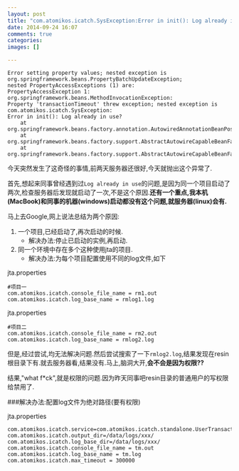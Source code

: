 ```yaml
---
layout: post
title: "com.atomikos.icatch.SysException:Error in init(): Log already in use? 的另一种原因"
date: 2014-09-24 16:07
comments: true
categories: 
images: []

---
```

```
Error setting property values; nested exception is org.springframework.beans.PropertyBatchUpdateException;
nested PropertyAccessExceptions (1) are:
PropertyAccessException 1: org.springframework.beans.MethodInvocationException:
Property 'transactionTimeout' threw exception; nested exception is com.atomikos.icatch.SysException:
Error in init(): Log already in use?
	at org.springframework.beans.factory.annotation.AutowiredAnnotationBeanPostProcessor.postProcessPropertyValues(AutowiredAnnotationBeanPostProcessor.java:289)
	at org.springframework.beans.factory.support.AbstractAutowireCapableBeanFactory.populateBean(AbstractAutowireCapableBeanFactory.java:1147)
	at org.springframework.beans.factory.support.AbstractAutowireCapableBeanFactory.doCreateBean(AbstractAutowireCapableBeanFactory.java:519)

```

今天突然发生了这奇怪的事情,前两天服务器还很好,今天就抛出这个异常了.

首先,想起来同事曾经遇到过`Log already in use`的问题,是因为同一个项目启动了两次,检查服务器后发现就启动了一次,不是这个原因.**还有一个重点,我本机(MacBook)和同事的机器(windows)启动都没有这个问题,就服务器(linux)会有.**

<!--more-->

马上去Google,网上说法总结为两个原因:

1. 一个项目,已经启动了,再次启动的时候.
   * 解决办法:停止已启动的实例,再启动.
2. 同一个环境中存在多个这种使用jta的项目.
   * 解决办法:为每个项目配置使用不同的log文件,如下

jta.properties
``` properties
#项目一
com.atomikos.icatch.console_file_name = rm1.out
com.atomikos.icatch.log_base_name = rmlog1.log
```
jta.properties
``` properties
#项目二
com.atomikos.icatch.console_file_name = rm2.out
com.atomikos.icatch.log_base_name = rmlog2.log
```

但是,经过尝试,均无法解决问题.然后尝试搜索了一下`rmlog2.log`,结果发现在resin根目录下有.就去服务器看,结果没有.马上,脑洞大开,**会不会是因为权限??**

结果,"what f*ck",就是权限的问题.因为昨天同事吧resin目录的普通用户的写权限给禁用了.

###解决办法:配置log文件为绝对路径(要有权限)

jta.properties
``` properties
com.atomikos.icatch.service=com.atomikos.icatch.standalone.UserTransactionServiceFactory
com.atomikos.icatch.output_dir=/data/logs/xxx/
com.atomikos.icatch.log_base_dir=/data/logs/xxx/
com.atomikos.icatch.console_file_name = tm.out   
com.atomikos.icatch.log_base_name = tm.log    
com.atomikos.icatch.max_timeout = 300000
```